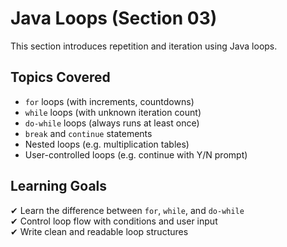 # Java Loops (Section 03)

This section introduces repetition and iteration using Java loops.

## Topics Covered

- `for` loops (with increments, countdowns)
- `while` loops (with unknown iteration count)
- `do-while` loops (always runs at least once)
- `break` and `continue` statements
- Nested loops (e.g. multiplication tables)
- User-controlled loops (e.g. continue with Y/N prompt)

## Learning Goals

✔ Learn the difference between `for`, `while`, and `do-while`  
✔ Control loop flow with conditions and user input  
✔ Write clean and readable loop structures  
